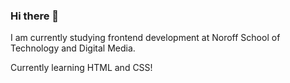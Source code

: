 ### Hi there 👋
I am currently studying frontend development at Noroff School of Technology and Digital Media.

Currently learning HTML and CSS!

<!--[![GitHub Streak](https://streak-stats.demolab.com?user=Eikhaugen&theme=dark&hide_border=true&date_format=j%2Fn%5B%2FY%5D)](https://git.io/streak-stats)


[![My Skills](https://skillicons.dev/icons?i=html,css,figma)](https://skillicons.dev)
